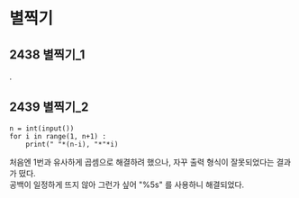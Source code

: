 별찍기
======

2438 별찍기_1
-------------
.

2439 별찍기_2
-------------
```
n = int(input())
for i in range(1, n+1) :
    print(" "*(n-i), "*"*i)
```
처음엔 1번과 유사하게 곱셈으로 해결하려 했으나, 자꾸 출력 형식이 잘못되었다는 결과가 떴다.   
공백이 일정하게 뜨지 않아 그런가 싶어 "%5s" 를 사용하니 해결되었다.
